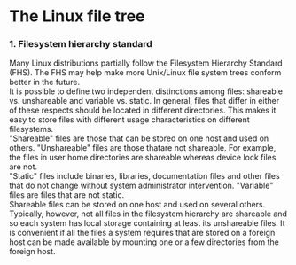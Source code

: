 The Linux file tree
======================

### 1. **Filesystem hierarchy standard**

Many Linux distributions partially follow the Filesystem Hierarchy Standard (FHS). The FHS may help make more Unix/Linux file system trees conform better in the future.     
It is possible to define two independent distinctions among files: shareable vs. unshareable and variable vs. static. In general, files that differ in either of these respects should be located in different directories. This makes it easy to store files with different usage characteristics on different filesystems.  
"Shareable" files are those that can be stored on one host and used on others. "Unshareable" files are those thatare not shareable. For example, the files in user home directories are shareable whereas device lock files are not.  
"Static" files include binaries, libraries, documentation files and other files that do not change without system administrator intervention. "Variable" files are files that are not static.  
Shareable files can be stored on one host and used on several others. Typically, however, not all files in the filesystem hierarchy are shareable and so each system has local storage containing at least its unshareable files. It is convenient if all the files a system requires that are stored on a foreign host can be made available by mounting one or a few directories from the foreign host.
